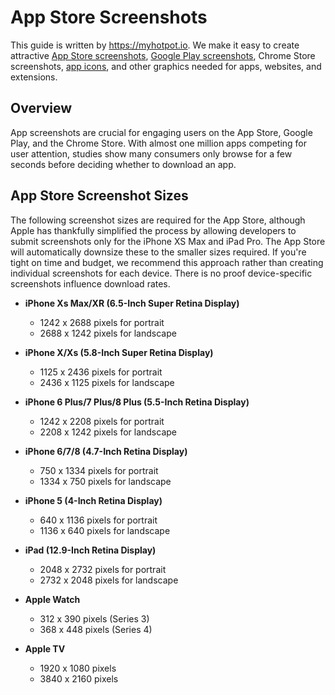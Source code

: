 # App Store Screenshots
This guide is written by https://myhotpot.io. We make it easy to create attractive [App Store screenshots](https://myhotpot.io/templates/iphone_xs_max?s=github), [Google Play screenshots](https://myhotpot.io/templates/samsung_s9?s=github), Chrome Store screenshots, [app icons](https://myhotpot.io/templates/app_store_icon), and other graphics needed for apps, websites, and extensions.

## Overview
App screenshots are crucial for engaging users on the App Store, Google Play, and the Chrome Store. With almost one million apps competing for user attention, studies show many consumers only browse for a few seconds before deciding whether to download an app.

## App Store Screenshot Sizes

The following screenshot sizes are required for the App Store, although Apple has thankfully simplified the process by allowing developers to submit screenshots only for the iPhone XS Max and iPad Pro. The App Store will automatically downsize these to the smaller sizes required. If you're tight on time and budget, we recommend this approach rather than creating individual screenshots for each device. There is no proof device-specific screenshots influence download rates.

* **iPhone Xs Max/XR (6.5-Inch Super Retina Display)**
  * 1242 x 2688 pixels for portrait
  * 2688 x 1242 pixels for landscape

* **iPhone X/Xs (5.8-Inch Super Retina Display)**
  * 1125 x 2436 pixels for portrait
  * 2436 x 1125 pixels for landscape

* **iPhone 6 Plus/7 Plus/8 Plus (5.5-Inch Retina Display)**
  * 1242 x 2208 pixels for portrait
  * 2208 x 1242 pixels for landscape

* **iPhone 6/7/8 (4.7-Inch Retina Display)**
  * 750 x 1334 pixels for portrait
  * 1334 x 750 pixels for landscape

* **iPhone 5 (4-Inch Retina Display)**
  * 640 x 1136 pixels for portrait
  * 1136 x 640 pixels for landscape

* **iPad (12.9-Inch Retina Display)**
  * 2048 x 2732 pixels for portrait
  * 2732 x 2048 pixels for landscape

* **Apple Watch**
  * 312 x 390 pixels (Series 3)
  * 368 x 448 pixels (Series 4)

* **Apple TV**
  * 1920 x 1080 pixels
  * 3840 x 2160 pixels
